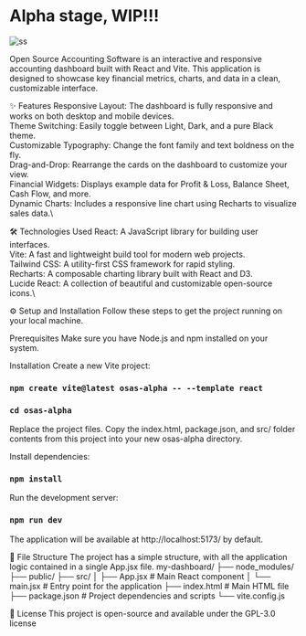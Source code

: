 # Alpha stage, WIP!!! 

![ss](https://github.com/user-attachments/assets/b32cb503-413a-4fd0-90f2-fbcc6d760683)

Open Source Accounting Software is an interactive and responsive accounting dashboard built with React and Vite. This application is designed to showcase key financial metrics, charts, and data in a clean, customizable interface.

✨ Features
Responsive Layout: The dashboard is fully responsive and works on both desktop and mobile devices.\
Theme Switching: Easily toggle between Light, Dark, and a pure Black theme.\
Customizable Typography: Change the font family and text boldness on the fly.\
Drag-and-Drop: Rearrange the cards on the dashboard to customize your view.\
Financial Widgets: Displays example data for Profit & Loss, Balance Sheet, Cash Flow, and more.\
Dynamic Charts: Includes a responsive line chart using Recharts to visualize sales data.\

🛠️ Technologies Used
React: A JavaScript library for building user interfaces.\
Vite: A fast and lightweight build tool for modern web projects.\
Tailwind CSS: A utility-first CSS framework for rapid styling.\
Recharts: A composable charting library built with React and D3.\
Lucide React: A collection of beautiful and customizable open-source icons.\

⚙️ Setup and Installation
Follow these steps to get the project running on your local machine.

Prerequisites
Make sure you have Node.js and npm installed on your system.

Installation
Create a new Vite project:
### `npm create vite@latest osas-alpha -- --template react`
### `cd osas-alpha`


Replace the project files. Copy the index.html, package.json, and src/ folder contents from this project into your new osas-alpha directory.

Install dependencies:
### `npm install`


Run the development server:
### `npm run dev`


The application will be available at http://localhost:5173/ by default.

📁 File Structure
The project has a simple structure, with all the application logic contained in a single App.jsx file.
my-dashboard/
├── node_modules/
├── public/
├── src/
│   ├── App.jsx           # Main React component
│   └── main.jsx          # Entry point for the application
├── index.html            # Main HTML file
├── package.json          # Project dependencies and scripts
└── vite.config.js


📄 License
This project is open-source and available under the GPL-3.0 license

